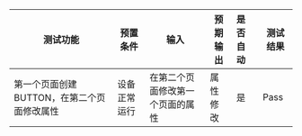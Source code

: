 | 测试功能                     | 预置条件       | 输入               | 预期输出 | 是否自动 | 测试结果 |
|--------------------------| -------------- |------------------|------| :------- | -------- |
| 第一个页面创建BUTTON，在第二个页面修改属性 | 设备正常运行   | 在第二个页面修改第一个页面的属性 | 属性修改 | 是       | Pass     |
